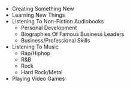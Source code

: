 - Creating Something New
- Learning New Things
- Listening To Non-Fiction Audiobooks
  - Personal Development
  - Biographies Of Famous Business Leaders
  - Business/Professional Skills
- Listening To Music
  - Rap/Hiphop
  - R&B
  - Rock
  - Hard Rock/Metal
- Playing Video Games

